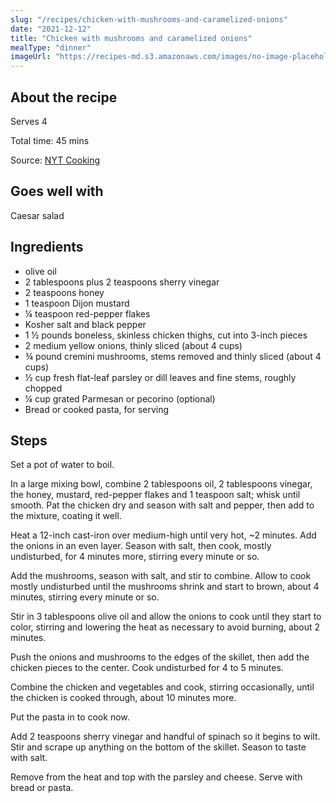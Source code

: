 ```yaml
---
slug: "/recipes/chicken-with-mushrooms-and-caramelized-onions"
date: "2021-12-12"
title: "Chicken with mushrooms and caramelized onions"
mealType: "dinner"
imageUrl: "https://recipes-md.s3.amazonaws.com/images/no-image-placeholder.svg"
---
```


## About the recipe

Serves 4

Total time: 45 mins

Source: [NYT Cooking](https://cooking.nytimes.com/recipes/1022068-skillet-chicken-with-mushrooms-and-caramelized-onions)

## Goes well with

Caesar salad

## Ingredients

- olive oil
- 2 tablespoons plus 2 teaspoons sherry vinegar
- 2 teaspoons honey
- 1 teaspoon Dijon mustard
- ¼ teaspoon red-pepper flakes
- Kosher salt and black pepper
- 1 ½ pounds boneless, skinless chicken thighs, cut into 3-inch pieces
- 2 medium yellow onions, thinly sliced (about 4 cups)
- ¾ pound cremini mushrooms, stems removed and thinly sliced (about 4 cups)
- ½ cup fresh flat-leaf parsley or dill leaves and fine stems, roughly chopped
- ¼ cup grated Parmesan or pecorino (optional)
- Bread or cooked pasta, for serving

## Steps

Set a pot of water to boil.

In a large mixing bowl, combine 2 tablespoons oil, 2 tablespoons vinegar, the honey, mustard, red-pepper flakes and 1 teaspoon salt; whisk until smooth. Pat the chicken dry and season with salt and pepper, then add to the mixture, coating it well.

Heat a 12-inch cast-iron over medium-high until very hot, ~2 minutes. Add the onions in an even layer. Season with salt, then cook, mostly undisturbed, for 4 minutes more, stirring every minute or so.

Add the mushrooms, season with salt, and stir to combine. Allow to cook mostly undisturbed until the mushrooms shrink and start to brown, about 4 minutes, stirring every minute or so.

Stir in  3 tablespoons olive oil and allow the onions to cook until they start to color, stirring and lowering the heat as necessary to avoid burning, about 2 minutes.

Push the onions and mushrooms to the edges of the skillet, then add the chicken pieces to the center. Cook undisturbed for 4 to 5 minutes.

Combine the chicken and vegetables and cook, stirring occasionally, until the chicken is cooked through, about 10 minutes more.

Put the pasta in to cook now.

Add 2 teaspoons sherry vinegar and handful of spinach so it begins to wilt. Stir and scrape up anything on the bottom of the skillet. Season to taste with salt.

Remove from the heat and top with the parsley and cheese. Serve with bread or pasta.